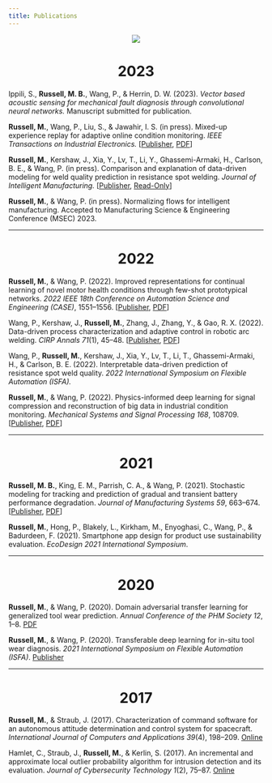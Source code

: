 ```yaml
---
title: Publications
---
```


<div style="text-align: center">
    <a href="https://scholar.google.com/citations?user=FNyNIFgAAAAJ&hl=en">
        <img src="https://img.shields.io/badge/Google%20Scholar-blue" />
    </a>
</div>

<h1 style="text-align: center;">2023</h1>

Ippili, S., **Russell, M. B.**, Wang, P., & Herrin, D. W. (2023). *Vector based acoustic sensing for mechanical fault diagnosis through convolutional neural networks.* Manuscript submitted for publication.

**Russell, M.**, Wang, P., Liu, S., & Jawahir, I. S. (in press). Mixed-up experience replay for adaptive online condition monitoring. *IEEE Transactions on Industrial Electronics.* [[Publisher](https://ieeexplore.ieee.org/document/10083059), [PDF](files/ALL_22-TIE-4784.pdf)]

**Russell, M.**, Kershaw, J., Xia, Y., Lv, T., Li, Y., Ghassemi-Armaki, H., Carlson, B. E., & Wang, P. (in press). Comparison and explanation of data-driven modeling for weld quality prediction in resistance spot welding. *Journal of Intelligent Manufacturing.* [[Publisher](https://link.springer.com/article/10.1007/s10845-023-02108-1), [Read-Only](https://rdcu.be/c8ZSO)]

**Russell, M.**, & Wang, P. (in press). Normalizing flows for intelligent manufacturing. Accepted to Manufacturing Science & Engineering Conference (MSEC) 2023.

---

<h1 style="text-align: center;">2022</h1>

**Russell, M.**, & Wang, P. (2022). Improved representations for continual learning of novel motor health conditions through few-shot prototypical networks. *2022 IEEE 18th Conference on Automation Science and Engineering (CASE)*, 1551&ndash;1556. [[Publisher](https://ieeexplore.ieee.org/abstract/document/9926567), [PDF](files/RussellWang_CASE2022_FINAL.pdf)]

Wang, P., Kershaw, J., **Russell, M.**, Zhang, J., Zhang, Y., & Gao, R. X. (2022). Data-driven process characterization and adaptive control in robotic arc welding. *CIRP Annals 71*(1), 45&ndash;48. [[Publisher](https://www.sciencedirect.com/science/article/abs/pii/S0007850622000920?dgcid=coauthor), [PDF](files/CIRP2022_RoboticWelding_Submission.pdf)]

Wang, P., **Russell, M.**, Kershaw, J., Xia, Y., Lv, T., Li, T., Ghassemi-Armaki, H., & Carlson, B. E. (2022). Interpretable data-driven prediction of resistance spot weld quality. *2022 International Symposium on Flexible Automation (ISFA).*

**Russell, M.**, & Wang, P. (2022). Physics-informed deep learning for signal compression and reconstruction of big data in industrial condition monitoring. *Mechanical Systems and Signal Processing 168*, 108709. [[Publisher](https://www.sciencedirect.com/science/article/abs/pii/S0888327021010293), [PDF](files/2021-11-18_MSSP_AE_Compression_Round2.pdf)]

---

<h1 style="text-align: center;">2021</h1>

**Russell, M. B.**, King, E. M., Parrish, C. A., & Wang, P. (2021). Stochastic modeling for tracking and prediction of gradual and transient battery performance degradation. *Journal of Manufacturing Systems 59*, 663&ndash;674. [[Publisher](https://www.sciencedirect.com/science/article/abs/pii/S0278612521000881), [PDF](files/promfg_NAMARC_russell.pdf)]

**Russell, M.**, Hong, P., Blakely, L., Kirkham, M., Enyoghasi, C., Wang, P., & Badurdeen, F. (2021). Smartphone app design for product use sustainability evaluation. *EcoDesign 2021 International Symposium*.

---

<h1 style="text-align: center;">2020</h1>

**Russell, M.**, & Wang, P. (2020). Domain adversarial transfer learning for generalized tool wear prediction. *Annual Conference of the PHM Society 12*, 1&ndash;8. [PDF](https://papers.phmsociety.org/index.php/phmconf/article/download/1137/910)
 
**Russell, M.**, & Wang, P. (2020). Transferable deep learning for in-situ tool wear diagnosis. *2021 International Symposium on Flexible Automation (ISFA)*. [Publisher](https://asmedigitalcollection.asme.org/ISFA/proceedings-abstract/ISFA2020/83617/V001T09A006/1087345)

---

<h1 style="text-align: center;">2017</h1>

**Russell, M.**, & Straub, J. (2017). Characterization of command software for an autonomous attitude determination and control system for spacecraft. *International Journal of Computers and Applications 39*(4), 198&ndash;209. [Online](https://www.tandfonline.com/doi/abs/10.1080/1206212X.2017.1329261)

Hamlet, C., Straub, J., **Russell, M.**, & Kerlin, S. (2017). An incremental and approximate local outlier probability algorithm for intrusion detection and its evaluation. *Journal of Cybersecurity Technology 1*(2), 75&ndash;87. [Online](https://www.tandfonline.com/doi/full/10.1080/23742917.2016.1226651)
